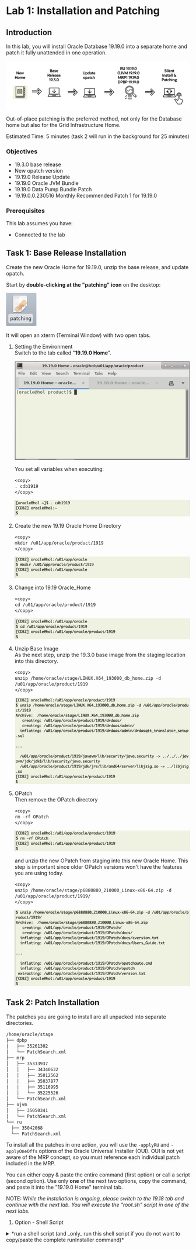 # Lab 1: Installation and Patching

## Introduction 

In this lab, you will install Oracle Database 19.19.0 into a separate home and patch it fully unattended in one operation. 

![Process flow lab 2](./images/lab2-process-flow.png " ")

Out-of-place patching is the preferred method, not only for the Database home but also for the Grid Infrastructure Home.

Estimated Time: 5 minutes (task 2 will run in the background for 25 minutes)

### Objectives

* 19.3.0 base release
* New opatch version
* 19.19.0 Release Update
* 19.19.0 Oracle JVM Bundle
* 19.19.0 Data Pump Bundle Patch
* 19.19.0.0.230516 Monthly Recommended Patch 1 for 19.19.0

### Prerequisites

This lab assumes you have:

- Connected to the lab



## Task 1: Base Release Installation
Create the new Oracle Home for 19.19.0, unzip the base release, and update opatch. 

Start by **double-clicking at the "patching" icon** on the desktop:

![Screenshot of the Linux Hands On Lab Terminal icon](./images/patching-icon.png " ")

It will open an xterm (Terminal Window) with two open tabs.

1. Setting the Environment </br> 
Switch to the tab called "__19.19.0 Home__". 

    ![19.18 HOME tab](./images/19-19-home.png " ")

    You set all variables when executing: 

    ```
    <copy>
    . cdb1919
    </copy>
    ```

    ![Source target environment](./images/source-19-19-env.png " ")

2. Create the new 19.19 Oracle Home Directory

    ```
    <copy>
    mkdir /u01/app/oracle/product/1919
    </copy>
    ```

    ![create new directory 1919](./images/mkdir-target-1919.png " ")

3. Change into 19.19 Oracle_Home

    ```
    <copy>
    cd /u01/app/oracle/product/1919
    </copy>
    ```

    ![change into directory 1919](./images/cd-target-dir-1919.png " ")

4. Unzip Base Image </br>
As the next step, unzip the 19.3.0 base image from the staging location into this directory.

    ```
    <copy>
    unzip /home/oracle/stage/LINUX.X64_193000_db_home.zip -d /u01/app/oracle/product/1919
    </copy>
    ```

    ![unzip Oracle software](./images/unzip-oracle-software.png " ")

5. OPatch </br> 
Then remove the OPatch directory 

    ```
    <copy>
    rm -rf OPatch
    </copy>
    ```

    ![remove original opatch](./images/remove-opatch.png " ")

    and unzip the new OPatch from staging into this new Oracle Home. This step is important since older OPatch versions won't have the features you are using today.

    ```
    <copy>
    unzip /home/oracle/stage/p6880880_210000_Linux-x86-64.zip -d /u01/app/oracle/product/1919/
    </copy>
    ```

    ![unzip new opatch](./images/unzip-opatch-software.png " ")


## Task 2: Patch Installation

The patches you are going to install are all unpacked into separate directories.

  ``` text
/home/oracle/stage
├── dpbp
│   ├── 35261302
│   └── PatchSearch.xml
├── mrp
│   ├── 35333937
│   │   ├── 34340632
│   │   ├── 35012562
│   │   ├── 35037877
│   │   ├── 35116995
│   │   └── 35225526
│   └── PatchSearch.xml
├── ojvm
│   ├── 35050341
│   └── PatchSearch.xml
└── ru
    ├── 35042068
    └── PatchSearch.xml
  ```


To install all the patches in one action, you will use the `-applyRU` and `-applyOneOffs` options of the Oracle Universal Installer (OUI). OUI is not yet aware of the MRP concept, so you must reference each individual patch included in the MRP.

You can either copy & paste the entire command (first option) or call a script (second option). Use only __one__ of the next two options, copy the command, and paste it into the "19.19.0 Home" terminal tab.

NOTE: *While the installation is ongoing, please switch to the 19.18 tab and continue with the next lab. You will execute the "root.sh" script in one of the next labs.*

1. Option - Shell Script

<details>
  <summary>*run a shell script (and _only_ run this shell script if you do not want to copy/paste the complete runInstaller command)*</summary>
  ```text
  <copy>sh /home/oracle/patch/install_patch.sh</copy> 
  ![runInstaller shell script output ](./images/run-installer-shell-output.png " ")

  The installation will take approximately 10 minutes. 

    [CDB2] oracle@hol:/u01/app/oracle/product/1919
    $ ./runInstaller -applyRU /home/oracle/stage/ru/35042068  \
    >  -applyOneOffs /home/oracle/stage/ojvm/35050341,/home/oracle/stage/dpbp/35261302,/home/oracle/stage/mrp/35333937/34340632,/home/oracle/stage/mrp/35333937/35012562,/home/oracle/stage/mrp/35333937/35037877,/home/oracle/stage/mrp/35333937/35116995,/home/oracle/stage/mrp/35333937/35225526 \
    >    -silent -ignorePrereqFailure -waitforcompletion \
    >     oracle.install.option=INSTALL_DB_SWONLY \
    >     UNIX_GROUP_NAME=oinstall \
    >     INVENTORY_LOCATION=/u01/app/oraInventory \
    >     ORACLE_HOME=/u01/app/oracle/product/1919 \
    >     ORACLE_BASE=/u01/app/oracle \
    >     oracle.install.db.InstallEdition=EE \
    >     oracle.install.db.OSDBA_GROUP=dba \
    >     oracle.install.db.OSOPER_GROUP=dba \
    >     oracle.install.db.OSBACKUPDBA_GROUP=dba \
    >     oracle.install.db.OSDGDBA_GROUP=dba \
    >     oracle.install.db.OSKMDBA_GROUP=dba \
    >     oracle.install.db.OSRACDBA_GROUP=dba \
    >     SECURITY_UPDATES_VIA_MYORACLESUPPORT=false \
    >     DECLINE_SECURITY_UPDATES=true
  
    Preparing the home to patch...
    Applying the patch /home/oracle/stage/ru/35042068...
    Successfully applied the patch.
    Applying the patch /home/oracle/stage/ojvm/35050341...
    Successfully applied the patch.
    Applying the patch /home/oracle/stage/dpbp/35261302...
    Successfully applied the patch.
    Applying the patch /home/oracle/stage/mrp/35333937/34340632...
    Successfully applied the patch.
    Applying the patch /home/oracle/stage/mrp/35333937/35012562...
    Successfully applied the patch.
    Applying the patch /home/oracle/stage/mrp/35333937/35037877...
    Successfully applied the patch.
    Applying the patch /home/oracle/stage/mrp/35333937/35116995...
    Successfully applied the patch.
    Applying the patch /home/oracle/stage/mrp/35333937/35225526...
    Successfully applied the patch.
    The log can be found at: /u01/app/oraInventory/logs/InstallActions2023-06-29_12-40-26PM/installerPatchActions_2023-06-29_12-40-26PM.log
    Launching Oracle Database Setup Wizard...
  
    The response file for this session can be found at:
    /u01/app/oracle/product/1919/install/response/db_2023-06-29_12-40-26PM.rsp
  
    You can find the log of this install session at:
     /u01/app/oraInventory/logs/InstallActions2023-06-29_12-40-26PM/installActions2023-06-29_12-40-26PM.log
  
    As a root user, execute the following script(s):
     1. /u01/app/oracle/product/1919/root.sh
  
    Execute /u01/app/oracle/product/1919/root.sh on the following nodes:
     [hol]
  
  
    Successfully Setup Software.
    [CDB2] oracle@hol:/u01/app/oracle/product/1919
    $
  ```
</details>

2. Option - use runInstaller (only execute runInstaller if you didn't execute the shell script)
    ```
    <copy>
    ./runInstaller -applyRU /home/oracle/stage/ru/35042068  \
    -applyOneOffs /home/oracle/stage/ojvm/35050341,/home/oracle/stage/dpbp/35261302,/home/oracle/stage/mrp/35333937/34340632,/home/oracle/stage/mrp/35333937/35012562,/home/oracle/stage/mrp/35333937/35037877,/home/oracle/stage/mrp/35333937/35116995,/home/oracle/stage/mrp/35333937/35225526 \
      -silent -ignorePrereqFailure -waitforcompletion \
        oracle.install.option=INSTALL_DB_SWONLY \
        UNIX_GROUP_NAME=oinstall \
        INVENTORY_LOCATION=/u01/app/oraInventory \
        ORACLE_HOME=/u01/app/oracle/product/1919 \
        ORACLE_BASE=/u01/app/oracle \
        oracle.install.db.InstallEdition=EE \
        oracle.install.db.OSDBA_GROUP=dba \
        oracle.install.db.OSOPER_GROUP=dba \
        oracle.install.db.OSBACKUPDBA_GROUP=dba \
        oracle.install.db.OSDGDBA_GROUP=dba \
        oracle.install.db.OSKMDBA_GROUP=dba \
        oracle.install.db.OSRACDBA_GROUP=dba \
        SECURITY_UPDATES_VIA_MYORACLESUPPORT=false \
        DECLINE_SECURITY_UPDATES=true
    </copy>
    ```
    ![runInstaller output ](./images/run-installer-output.png " ")

Installing the patches takes about ten minutes. While the patch install is ongoing *proceed to the next lab*. You get back to this session at the end of the following lab. 

## Acknowledgments
* **Author** - Mike Dietrich 
* **Contributors** Klaus Gronau, Daniel Overby Hansen  
* **Last Updated By/Date** - Klaus Gronau, June 2023